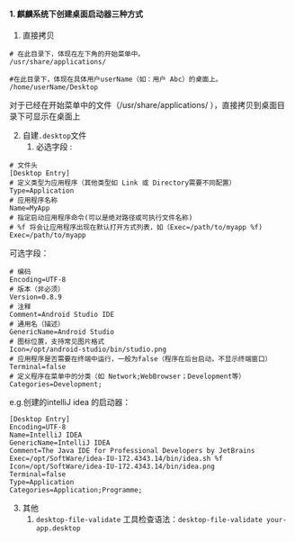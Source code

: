 #### 1. 麒麟系统下创建桌面启动器三种方式
1. 直接拷贝
```
# 在此目录下，体现在左下角的开始菜单中。
/usr/share/applications/ 

#在此目录下，体现在具体用户userName（如：用户 Abc）的桌面上。
/home/userName/Desktop 
```

对于已经在开始菜单中的文件（/usr/share/applications/ ），直接拷贝到桌面目录下可显示在桌面上

2. 自建`.desktop`文件
	1. 必选字段 :
```
# 文件头
[Desktop Entry]
# 定义类型为应用程序（其他类型如 Link 或 Directory需要不同配置）
Type=Application
# 应用程序名称
Name=MyApp
# 指定启动应用程序命令(可以是绝对路径或可执行文件名称)
# %f 将会让应用程序出现在默认打开方式列表，如（Exec=/path/to/myapp %f)
Exec=/path/to/myapp
```

可选字段：
```
# 编码  
Encoding=UTF-8
# 版本（非必须）
Version=0.8.9
# 注释  
Comment=Android Studio IDE  
# 通用名（描述）  
GenericName=Android Studio  
# 图标位置，支持常见图片格式  
Icon=/opt/android-studio/bin/studio.png
# 应用程序是否需要在终端中运行，一般为false（程序在后台启动，不显示终端窗口）  
Terminal=false
# 定义程序在菜单中的分类（如 Network;WebBrowser；Development等）
Categories=Development;

```

e.g.创建的intelliJ idea 的启动器：
```
[Desktop Entry]  
Encoding=UTF-8  
Name=IntelliJ IDEA  
GenericName=IntelliJ IDEA  
Comment=The Java IDE for Professional Developers by JetBrains  
Exec=/opt/SoftWare/idea-IU-172.4343.14/bin/idea.sh %f  
Icon=/opt/SoftWare/idea-IU-172.4343.14/bin/idea.png  
Terminal=false  
Type=Application  
Categories=Application;Programme;
```

3. 其他
	1. `desktop-file-validate` 工具检查语法：`desktop-file-validate your-app.desktop`
	